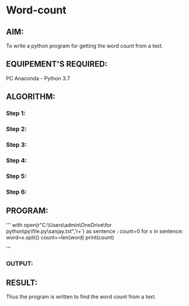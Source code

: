 # Word-count
## AIM:
To write a python program for getting the word count from a text.
## EQUIPEMENT'S REQUIRED: 
PC
Anaconda - Python 3.7
## ALGORITHM: 
### Step 1:

### Step 2: 
 
### Step 3: 

### Step 4:  

### Step 5: 

### Step 6: 

## PROGRAM:
'''
with open(r"C:\Users\admin\OneDrive\for python\py\file.py\sanjay.txt",'r+') as sentence :
    count=0
    for x in sentence:
        word=x.split()
        count+=len(word)
print(count)

 '''

### OUTPUT:



## RESULT:
Thus the program is written to find the word count from a text.
